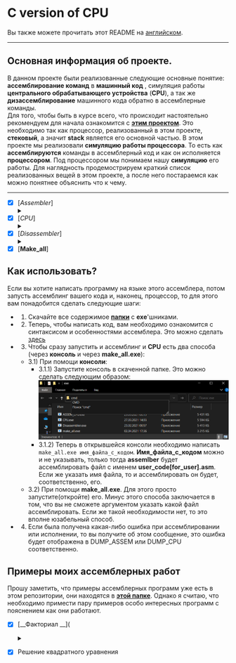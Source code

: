
# **C** version of CPU

Вы также можете прочитать этот README на [английском](https://github.com/Hollbrok/CPU_C_VERSION/blob/main/READMES/README.en.md).
_____________________

## Основная информация об проекте.
В данном проекте были реализованные следующие основные понятие: __ассемблирование команд__ в __машинный код__ , симуляция работы __центрального обрабатывающего устройства__ (__CPU__), а так же __дизассемблирование__ машинного кода обратно в ассемблерные команды.     
Для того, чтобы быть в курсе всего, что происходит настоятельно рекомендуем для начала ознакомится с [__этим проектом__](https://github.com/Hollbrok/STACK). Это необходимо так как процессор, реализованный в этом проекте, __стековый__, а значит __stack__ является его основной частью.
В этом проекте мы реализовали __симуляцию работы процессора__. То есть как __ассемблируются__ команды в  ассемблерный код и как он исполняется __процессором__. Под процессором мы понимаем нашу __симуляцию__ его работы. Для наглядность продемострируем краткий список реализованных вещей в этом проекте, а после него постараемся как можно понятнее объяснить что к чему.
 _________
- [X] [_Assembler_]<details><summary></summary>
    - [X] Обработка первоначального текста
        - [X] Обрабатывать разные случаи текста
            - [X] __Без__ комментариев
            - [X] __С__ комментариями
            - [X] С __пустыми строками__
            - [X] С __лишними__ разделительными знаками
        - [X] Обработка меток с самого начала
            - [X] Через массив из структур меток, то есть двухпроходного считывание
    - [X] Кодировка команд в __ассемблерный код__. 
        - [X] Сделать кодировку ***биективной***
    - [X] Обеспечить работу с __различными__ типами данных
        - [X] Через __классы__, то есть переписать проект на _C++_ 
        - [X] Реализовать работу с типом данных __double__  
    - [X] Обеспечить работу с регистрами
        - [X] ***Биективная*** кодировка
    - [X] Обработка меток
        - [X] ***Биективная*** кодировка меток 
    - [X] Условные переходы
        - [X] ***Биективное*** кодирование условных переходов
    - [X] __Функции__
    - [X] __Рекурсия__
    - [X] __Бинарное кодирование__
    - [X] __RAM__
    - [X] Видеопамять.  
- [X] [_CPU_]<details><summary></summary>
    - [X] Обеспечить считывание __ассемблерного кода__ из файла  
    - [X] Реализация работу _CPU_ через __Stack__ для большей эффективности и мобильности
        - [X] Использоть собственную библиотеку для работы со __Stack__'ом
    - [X] Сделать возможным работу с _основными командами_
        - [X] [`push 66, push rix`](#основы-нашего-ассемблерного-языка) 
        - [X] add, mul, sub, div
        - [X] sin, cos, ln, log2, log10, pow, sqrt
        - [X] in, out
        - [X] jmp, je, jae, jab, jbe, ja, jb
        - [X] hlt
        - [ ] mov, neq, in __rix__
        - [X] call function: 
    - [X] _Однозначность_ результата обработки при исходном коде.
    - [X] Поддержка __Рекурсии__.
    - [X] Распознавание __бинарного кодирования__.
    - [X] __RAM__.
    - [X] Видеопамять.  
- [X] [_Disassembler_]<details><summary></summary>
    - [X] Обработка __закодированных команд__.
    - [X] Дизассемблирование кодов команд в __коды__.
    - [X] __Биективный__ дизассемблинг.
        - [X] Получать из кодов меток названия самих меток (возможно немного преобразованных, но после обратного __ассемблинга__ ассемблерный код остается такой же). 
    - [X] Поддержка __разных__ типов данных.
- [X] [__Make_all__]

## Как использовать?
Если вы хотите написать программу на языке этого ассемблера, потом запусть ассемблинг вашего кода и, наконец, процессор, то для этого вам понадобится сделать следующие шаги:
* 1) Скачайте все содержимое [__папки__](https://github.com/Hollbrok/CPU_C_VERSION/tree/main/exe) с __exe__'шниками.
* 2) Теперь, чтобы написать код, вам необходимо ознакомится с синтаксисом и особенностями ассемблера. Это можно сделать [здесь](https://github.com/Hollbrok/CPU_C_VERSION/tree/main/How%20to%20use%20assembler/Syntax%20and%20features)
* 3) Чтобы сразу запустить и ассемблинг и __CPU__ есть два способа (через __консоль__ и через __make_all.exe__):
    - 3.1) При помощи __консоли__:
        - 3.1.1) Запустите консоль в скаченной папке. Это можно сделать следующим образом:
        ![how_to_open_cmd](https://github.com/Hollbrok/CPU_C_VERSION/blob/main/How%20to%20use%20assembler/pictures/%D0%BA%D0%B0%D0%BA_%D0%BE%D1%82%D0%BA%D1%80%D1%8B%D1%82%D1%8C_cmd.png)
        - 3.1.2) Теперь в открывшейся консоли необходимо написать ``` make_all.exe имя_файла_с_кодом ```. __Имя_файла_с_кодом__ можно и не указывать, только тогда __assemlber__ будет ассемблировать файл с именем __user_code[for_user].asm__. Если же указать имя файла, то и ассемблировать он будет, соответственно, его.
    - 3.2) При помощи __make_all.exe__. Для этого просто запустите(откройте) его. Минус этого способа заключается в том, что вы не сможете аргументом указать какой файл ассемблировать. Если же такой необходимости нет, то это вполне юзабельный способ.
* 4) Если была получена какая-либо ошибка при ассемблировании или исполнении, то вы получите об этом сообщение, это ошибка будет отображена в DUMP_ASSEM или DUMP_CPU соответственно.

## Примеры моих ассемблерных работ

Прошу заметить, что примеры ассемблерных программ уже есть в этом репозитории, они находятся в [__этой папке__](https://github.com/Hollbrok/CPU_C_VERSION/tree/main/examples%20and%20results). Однако я считаю, что необходимо примести пару примеров особо интересных программ с пояснением как они работают.
- [X] [__Факториал __](<details><summary></summary>)
    ```C++
        push 9          ; факториал какого числа будем считать
        pop  rax        ; заносим это число в регистр rax
        push 1          ; начальное значение факториала
        pop  rbx        ; регистр rbx будет хранить результат работа программы

        call :Factorial  ; вызываем функцию факториала, после ее завершения в rbx будет значение
                        ; факториала искомого числа (в данном примере это 9)

        push rbx        ; перед концом программы занесем значение результата в стек, чтобы можно 
                        ; было посмотреть его в CPU_DUMP
        hlt

    Factorial:		
        push 0          ; граничное значние rax (rax в этом случае, это счетчик)
        push rax        ; само значение в rax
        je :END		    ; проверка на граничное условие, чтобы перейти на метку END:
                        ; то есть если изначальное число (9) стало 0, то мы посчитали факториал.        
        
        push rax        ; Если rax != 0, то факториал не посчитать, и нужно считать дальше
        push rbx        ; теперь в стеке лежит rax и rab
        mul             ; умножаем их между собой
        pop  rbx        ; а результат обратно в счетчик факотриала
        
        push rax        ; теперь rax, который отвечает за счетчик факториала кладем в стек
        push 1          ; а именно пушим в стек 1
        sub             ; отнимаем
        pop  rax        ; результат обратно в счетчик (то есть мы уменьшили его на 1)
        
        call :Factorial ; уходим в рекурсию, то есть опять вызываем функцию Factorial
    END:                
        ret             ; Выходим из функции
    ```
- [X] Решение квадратного уравнения 
    

